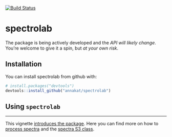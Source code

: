 [![Build Status](https://travis-ci.org/meireles/spectrolab.svg?branch=master)](https://travis-ci.org/meireles/spectrolab)

# spectrolab

The package is being actively developed and the *API will likely change*. You’re welcome to give it a spin, but *at your own risk*.

## Installation

You can install spectrolab from github with:

```R
# install.packages("devtools")
devtools::install_github("annakat/spectrolab")
```
## Using `spectrolab`
--------------

This vignette [introduces the package](vignettes/introduction_to_spectrolab.md). Here you can find more on how to [process spectra](vignettes/processing_spectra.md) and the [spectra S3 class](vignettes/advanced_spectrolab.md).


